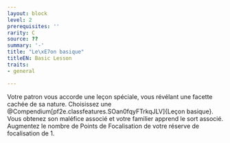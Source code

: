 ```yaml
---
layout: block
level: 2
prerequisites: ''
rarity: C
source: ??
summary: '-'
title: "Le\xE7on basique"
titleEN: Basic Lesson
traits:
- general

---
```


<p>Votre patron vous accorde une leçon spéciale, vous révélant une facette cachée de sa nature. Choisissez une @Compendium[pf2e.classfeatures.SOan0fqyFTrkqJLV]{Leçon basique}. Vous obtenez son maléfice associé et votre familier apprend le sort associé. Augmentez le nombre de Points de Focalisation de votre réserve de focalisation de 1.</p>